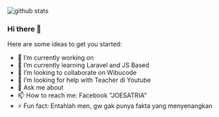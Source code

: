 ![github stats](https://github-readme-stats.vercel.app/api?username=Gashakgeneration22&show_icons=true&theme=synthwave)

### Hi there 👋
Here are some ideas to get you started:

- 🔭 I’m currently working on 
- 🌱 I’m currently learning Laravel and JS Based
- 👯 I’m looking to collaborate on Wibucode
- 🤔 I’m looking for help with Teacher di Youtube
- 💬 Ask me about 
- 📫 How to reach me: Facebook "JOESATRIA"
- ⚡ Fun fact: Entahlah men, gw gak punya fakta yang menyenangkan

